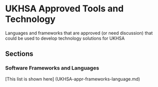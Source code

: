 # UKHSA Approved Tools and Technology
Languages and frameworks that are approved (or need discussion) that could be used to develop technology solutions for UKHSA
## Sections
### Software Frameworks and Languages
[This list is shown here] (UKHSA-appr-frameworks-language.md)
